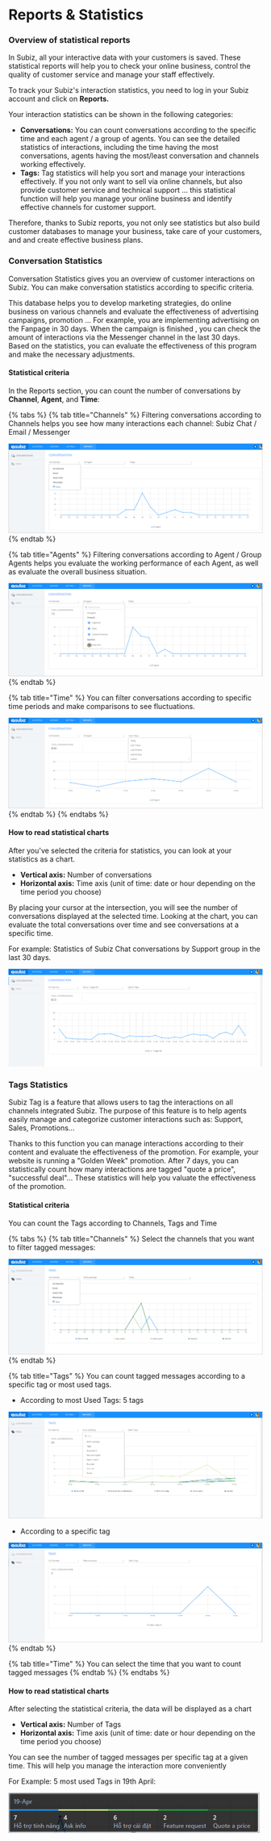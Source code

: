 # Reports & Statistics

### Overview of statistical reports

In Subiz, all your interactive data with your customers is saved. These statistical reports will help you to check your online business, control the quality of customer service and manage your staff effectively.  
  
To track your Subiz's interaction statistics, you need to log in your Subiz account and click on **Reports.**  
  
Your interaction statistics can be shown in the following categories:

* **Conversations:** You can count conversations according to the specific time and each agent / a group of agents. You can see the detailed statistics of interactions, including the time having the most conversations, agents having the most/least conversation and channels working effectively.
* **Tags:** Tag statistics will help you sort and manage your interactions effectively. If you not only want to  sell via online channels, but also provide customer service and technical support ... this statistical function will help you manage your online business and identify effective channels for customer support.

Therefore, thanks to Subiz reports, you not only see statistics but also build customer databases to manage your business, take care of your customers, and and create effective business plans.

### Conversation Statistics

Conversation Statistics gives you an overview of customer interactions on Subiz. You can make conversation statistics according to specific criteria.  
  
This database helps you to develop marketing strategies, do online business on various channels and evaluate the effectiveness of advertising campaigns, promotion ... For example, you are implementing advertising on the Fanpage in 30 days. When the campaign is finished , you can check the amount of interactions via the Messenger channel in the last 30 days. Based on the statistics, you can evaluate the effectiveness of this program and make the necessary adjustments.

#### Statistical criteria

In the Reports section, you can count the number of conversations by **Channel**, **Agent**, and **Time**:

{% tabs %}
{% tab title="Channels" %}
Filtering conversations according to Channels helps you see how many interactions each channel: Subiz Chat / Email / Messenger 

![Conversation\_Channel](.gitbook/assets/conversation_channels.png)
{% endtab %}

{% tab title="Agents" %}
 Filtering conversations according to Agent / Group Agents  helps you evaluate the working performance of each Agent, as well as evaluate the overall business situation.

![Conversation\_Agents](.gitbook/assets/conversation_-agents.png)
{% endtab %}

{% tab title="Time" %}
You can filter conversations according to specific time periods and make comparisons to see fluctuations. 

![Conversation\_Time](.gitbook/assets/conversation_time.png)
{% endtab %}
{% endtabs %}

#### How to read statistical charts

After you've selected the criteria for statistics, you can look at your statistics as a chart.

* **Vertical axis:** Number of conversations
* **Horizontal axis:** Time axis \(unit of time: date or hour depending on the time period you choose\)

By placing your cursor at the intersection, you will see the number of conversations displayed at the selected time. Looking at the chart, you can evaluate the total conversations over time and see conversations at a specific time.  
  
For example: Statistics of Subiz Chat conversations by Support group in the last 30 days. 

![Conversation\_Subiz Support Team Last 30 Days](.gitbook/assets/conversation_support-team-last-30-days.png)

### Tags Statistics

Subiz Tag is a feature that allows users to tag the interactions on all channels integrated Subiz. The purpose of this feature is to help agents easily manage and categorize customer interactions such as: Support, Sales, Promotions...

Thanks to this function you can manage interactions according to their content and evaluate the effectiveness of the promotion. For example, your website is running a "Golden Week" promotion. After 7 days, you can statistically count how many interactions are tagged "quote a price", "successful deal"... These statistics will help you valuate the effectiveness of the promotion.

#### Statistical criteria

You can count the Tags according to Channels, Tags and Time

{% tabs %}
{% tab title="Channels" %}
Select the channels that you want to filter tagged messages:

![Tags\_ Channels](.gitbook/assets/tags_channels.png)
{% endtab %}

{% tab title="Tags" %}
You can count tagged messages according to a specific tag or most used tags.

* According to most Used Tags: 5 tags

![Most Used Tags](.gitbook/assets/most-used-tags.png)

* According to a specific tag

![Tag \_Feature Request](.gitbook/assets/tag_-feature-request.png)
{% endtab %}

{% tab title="Time" %}
You can select the time that you want to count tagged messages
{% endtab %}
{% endtabs %}

#### How to read statistical charts

After selecting the statistical criteria, the data will be displayed as a chart

* **Vertical axis:** Number of Tags
* **Horizontal axis:** Time axis \(unit of time: date or hour depending on the time period you choose\)

You can see the number of tagged messages  per specific tag at a given time. This will help you manage the interaction more conveniently

For Example: 5 most used Tags in 19th April:

![5 most used Tags](.gitbook/assets/thong-ke-5-tag-duoc-su-dung-nhieu-nhat.png)



